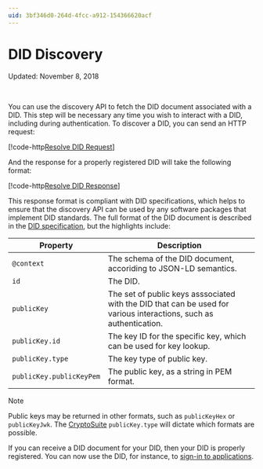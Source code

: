 ```yaml
---
uid: 3bf346d0-264d-4fcc-a912-154366620acf
---
```


DID Discovery
======================

Updated: November 8, 2018

<br />

You can use the discovery API to fetch the DID document associated with a DID. This step will be necessary any time you wish to interact with a DID, including during authentication. To discover a DID, you can send an HTTP request:

[!code-http[Resolve DID Request](./code/did-resolution.http.txt#L3-L5)]

And the response for a properly registered DID will take the following format:

[!code-http[Resolve DID Response](./code/did-resolution.http.txt#L7-L40)]

This response format is compliant with DID specifications, which helps to ensure that the discovery API can be used by any software packages that implement DID standards. The full format of the DID document is described in the [DID specification](https://w3c-ccg.github.io/did-spec/), but the highlights include:

| Property     | Description |
| ------------ | ----------- |
| `@context` | The schema of the DID document, accoriding to JSON-LD semantics. | 
| `id` | The DID. |
| `publicKey` | The set of public keys asssociated with the DID that can be used for various interactions, such as authentication. |
| `publicKey.id` | The key ID for the specific key, which can be used for key lookup. |
| `publicKey.type` | The key type of public key. |
| `publicKey.publicKeyPem` | The public key, as a string in PEM format. |

> [!NOTE]
> Public keys may be returned in other formats, such as `publicKeyHex` or `publicKeyJwk`. The [CryptoSuite](https://w3c-ccg.github.io/ld-cryptosuite-registry/) `publicKey.type` will dictate which formats are possible.

If you can receive a DID document for your DID, then your DID is properly registered. You can now use the DID, for instance, to [sign-in to applications](xref:4cbe4653-e1b6-4240-a8f2-cacbb30b95d7).